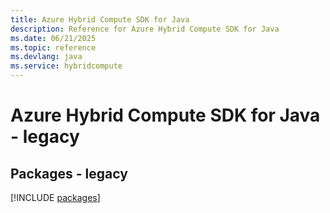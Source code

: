 ```yaml
---
title: Azure Hybrid Compute SDK for Java
description: Reference for Azure Hybrid Compute SDK for Java
ms.date: 06/21/2025
ms.topic: reference
ms.devlang: java
ms.service: hybridcompute
---
```

# Azure Hybrid Compute SDK for Java - legacy
## Packages - legacy
[!INCLUDE [packages](hybrid-compute-index.md)]
